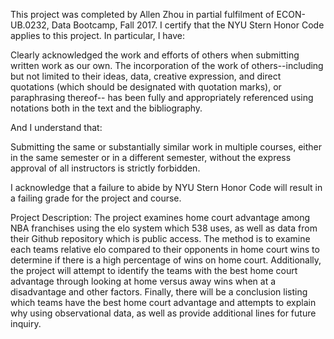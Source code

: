 This project was completed by Allen Zhou in partial fulfilment of ECON-UB.0232, Data Bootcamp, Fall 2017. I certify that the NYU Stern Honor Code applies to this project. In particular, I have:

Clearly acknowledged the work and efforts of others when submitting written work as our own. The incorporation of the work of others--including but not limited to their ideas, data, creative expression, and direct quotations (which should be designated with quotation marks), or paraphrasing thereof-- has been fully and appropriately referenced using notations both in the text and the bibliography.

And I understand that:

Submitting the same or substantially similar work in multiple courses, either in the same semester or in a different semester, without the express approval of all instructors is strictly forbidden.

I acknowledge that a failure to abide by NYU Stern Honor Code will result in a failing grade for the project and course.

Project Description: 
The project examines home court advantage among NBA franchises using the elo system which 538 uses, as well as data from their Github repository which is public access.
The method is to examine each teams relative elo compared to their opponents in home court wins to determine if there is a high percentage of wins on home court. 
Additionally, the project will attempt to identify the teams with the best home court advantage through looking at home versus away wins when at a disadvantage and other factors. 
Finally, there will be a conclusion listing which teams have the best home court advantage and attempts to explain why using observational data, as well as provide additional lines for future inquiry.
